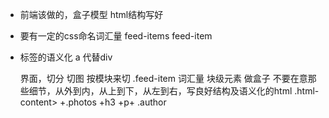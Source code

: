 - 前端该做的，盒子模型
  html结构写好
- 要有一定的css命名词汇量
  feed-items feed-item
- 标签的语义化
  a 代替div

  界面，切分 切图
  按模块来切 .feed-item  词汇量
  块级元素 做盒子 不要在意那些细节，从外到内，从上到下，从左到右，写良好结构及语义化的html
  .html-content> +.photos +h3 +p+ .author